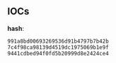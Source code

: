 
## IOCs

__hash__:

```text
991a8bd00693269536d91b4797b7b42b
7c4f98ca98139d4519dc1975069b1e9f
9441cdbed94f0fd5b20999d8e2424ce4
```